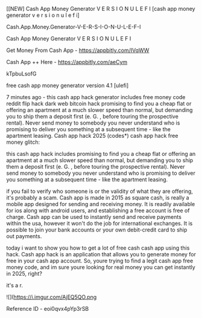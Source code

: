 [[NEW] Cash App Money Generator V E R S I O N U L E F I [cash app money generator v e r s i o n u l e f i]

Cash.App.Money.Generator-V-E-R-S-I-O-N-U-L-E-F-I

Cash App Money Generator V E R S I O N U L E F I

Get Money From Cash App -  https://appbitly.com/IVqWW


Cash App ++ Here - https://appbitly.com/aeCym


kTpbuLsofG

free cash app money generator version 4.1 [ulefi]

7 minutes ago - this cash app hack generator includes free money code reddit flip hack dark web bitcoin hack promising to find you a cheap flat or offering an apartment at a much slower speed than normal, but demanding you to ship them a deposit first (e. G. , before touring the prospective rental). Never send money to somebody you never understand who is promising to deliver you something at a subsequent time - like the apartment leasing. Cash app hack 2025 (codes*) cash app hack free money glitch:

this cash app hack includes promising to find you a cheap flat or offering an apartment at a much slower speed than normal, but demanding you to ship them a deposit first (e. G. , before touring the prospective rental). Never send money to somebody you never understand who is promising to deliver you something at a subsequent time - like the apartment leasing.

if you fail to verify who someone is or the validity of what they are offering, it's probably a scam. Cash app is made in 2015 as square cash, is really a mobile app designed for sending and receiving money. It is readily available for ios along with android users, and establishing a free account is free of charge. Cash app can be used to instantly send and receive payments within the usa, however it won't do the job for international exchanges. It is possible to join your bank accounts or your own debit-credit card to ship out payments.

today i want to show you how to get a lot of free cash cash app using this hack. Cash app hack is an application that allows you to generate money for free in your cash app account. So, youre trying to find a legit cash app free money code, and im sure youre looking for real money you can get instantly in 2025, right?

it's a r.

![](https://i.imgur.com/AjEQ5QO.png

Reference ID - eoi0qvx4pYp3rSB
